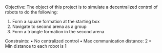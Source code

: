 Objective:
The object of this project is to simulate a decentralized control of robots to do the following:
1. Form a square formation at the starting box
2. Navigate to second arena as a group
3. Form a triangle formation in the second arena

Constraints:
• No centralized control
• Max communication distance: 2
• Min distance to each robot is 1
